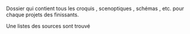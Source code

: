 Dossier qui contient tous les croquis , scenoptiques , schémas , etc. pour chaque projets des finissants.  

Une listes des sources sont trouvé 
